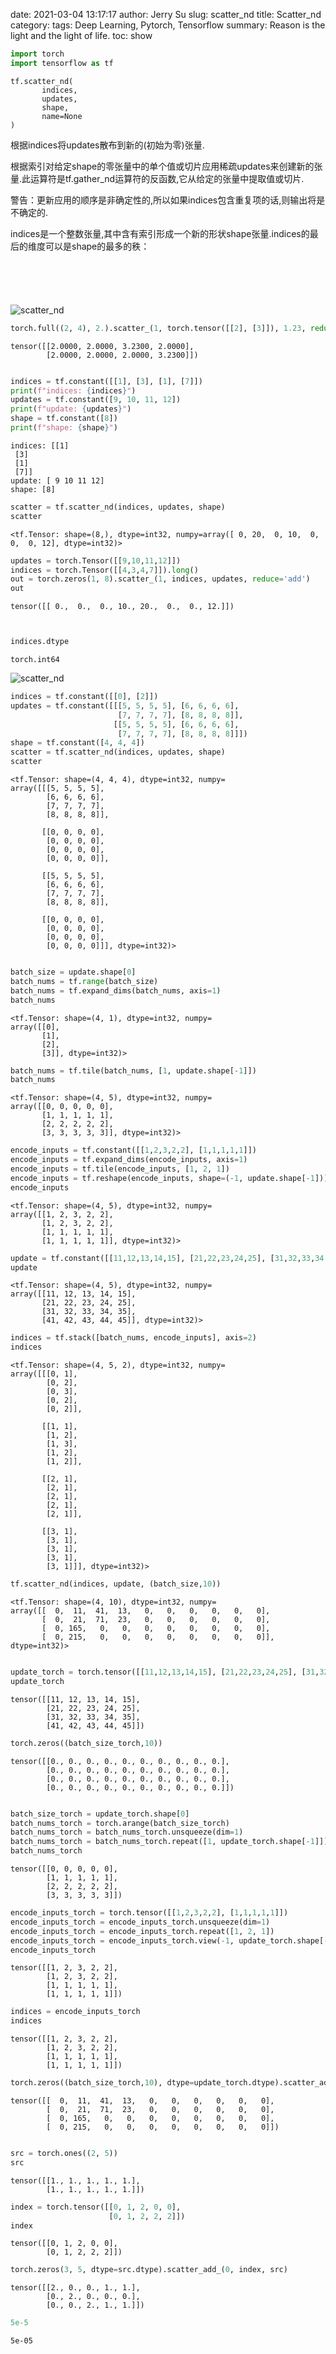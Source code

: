 date: 2021-03-04 13:17:17
author: Jerry Su
slug: scatter_nd
title: Scatter_nd
category: 
tags: Deep Learning, Pytorch, Tensorflow
summary: Reason is the light and the light of life.
toc: show


```python
import torch
import tensorflow as tf
```

```
tf.scatter_nd(
       indices,
       updates,
       shape,
       name=None
)
```

根据indices将updates散布到新的(初始为零)张量.

根据索引对给定shape的零张量中的单个值或切片应用稀疏updates来创建新的张量.此运算符是tf.gather_nd运算符的反函数,它从给定的张量中提取值或切片.

警告：更新应用的顺序是非确定性的,所以如果indices包含重复项的话,则输出将是不确定的.

indices是一个整数张量,其中含有索引形成一个新的形状shape张量.indices的最后的维度可以是shape的最多的秩：


```python

```


```python

```


```python

```


```python

```


```python

```

![scatter_nd](../../../images/Tensorflow/scatter_nd.png)


```python
torch.full((2, 4), 2.).scatter_(1, torch.tensor([[2], [3]]), 1.23, reduce='add')
```




    tensor([[2.0000, 2.0000, 3.2300, 2.0000],
            [2.0000, 2.0000, 2.0000, 3.2300]])




```python

```


```python
indices = tf.constant([[1], [3], [1], [7]])
print(f"indices: {indices}")
updates = tf.constant([9, 10, 11, 12])
print(f"update: {updates}")
shape = tf.constant([8])
print(f"shape: {shape}")
```

    indices: [[1]
     [3]
     [1]
     [7]]
    update: [ 9 10 11 12]
    shape: [8]



```python
scatter = tf.scatter_nd(indices, updates, shape)
scatter
```




    <tf.Tensor: shape=(8,), dtype=int32, numpy=array([ 0, 20,  0, 10,  0,  0,  0, 12], dtype=int32)>




```python
updates = torch.Tensor([[9,10,11,12]])
indices = torch.Tensor([[4,3,4,7]]).long()
out = torch.zeros(1, 8).scatter_(1, indices, updates, reduce='add')
out
```




    tensor([[ 0.,  0.,  0., 10., 20.,  0.,  0., 12.]])




```python

```


```python

```


```python
indices.dtype
```




    torch.int64



![scatter_nd](../../../images/Tensorflow/scatter_nd2.png)


```python
indices = tf.constant([[0], [2]])
updates = tf.constant([[[5, 5, 5, 5], [6, 6, 6, 6],
                        [7, 7, 7, 7], [8, 8, 8, 8]],
                       [[5, 5, 5, 5], [6, 6, 6, 6],
                        [7, 7, 7, 7], [8, 8, 8, 8]]])
shape = tf.constant([4, 4, 4])
scatter = tf.scatter_nd(indices, updates, shape)
scatter
```




    <tf.Tensor: shape=(4, 4, 4), dtype=int32, numpy=
    array([[[5, 5, 5, 5],
            [6, 6, 6, 6],
            [7, 7, 7, 7],
            [8, 8, 8, 8]],
    
           [[0, 0, 0, 0],
            [0, 0, 0, 0],
            [0, 0, 0, 0],
            [0, 0, 0, 0]],
    
           [[5, 5, 5, 5],
            [6, 6, 6, 6],
            [7, 7, 7, 7],
            [8, 8, 8, 8]],
    
           [[0, 0, 0, 0],
            [0, 0, 0, 0],
            [0, 0, 0, 0],
            [0, 0, 0, 0]]], dtype=int32)>




```python


```


```python
batch_size = update.shape[0]
batch_nums = tf.range(batch_size)
batch_nums = tf.expand_dims(batch_nums, axis=1)
batch_nums
```




    <tf.Tensor: shape=(4, 1), dtype=int32, numpy=
    array([[0],
           [1],
           [2],
           [3]], dtype=int32)>




```python
batch_nums = tf.tile(batch_nums, [1, update.shape[-1]])
batch_nums
```




    <tf.Tensor: shape=(4, 5), dtype=int32, numpy=
    array([[0, 0, 0, 0, 0],
           [1, 1, 1, 1, 1],
           [2, 2, 2, 2, 2],
           [3, 3, 3, 3, 3]], dtype=int32)>




```python
encode_inputs = tf.constant([[1,2,3,2,2], [1,1,1,1,1]])
encode_inputs = tf.expand_dims(encode_inputs, axis=1)
encode_inputs = tf.tile(encode_inputs, [1, 2, 1])
encode_inputs = tf.reshape(encode_inputs, shape=(-1, update.shape[-1]))
encode_inputs
```




    <tf.Tensor: shape=(4, 5), dtype=int32, numpy=
    array([[1, 2, 3, 2, 2],
           [1, 2, 3, 2, 2],
           [1, 1, 1, 1, 1],
           [1, 1, 1, 1, 1]], dtype=int32)>




```python
update = tf.constant([[11,12,13,14,15], [21,22,23,24,25], [31,32,33,34,35], [41,42,43,44,45]])
update
```




    <tf.Tensor: shape=(4, 5), dtype=int32, numpy=
    array([[11, 12, 13, 14, 15],
           [21, 22, 23, 24, 25],
           [31, 32, 33, 34, 35],
           [41, 42, 43, 44, 45]], dtype=int32)>




```python
indices = tf.stack([batch_nums, encode_inputs], axis=2)
indices
```




    <tf.Tensor: shape=(4, 5, 2), dtype=int32, numpy=
    array([[[0, 1],
            [0, 2],
            [0, 3],
            [0, 2],
            [0, 2]],
    
           [[1, 1],
            [1, 2],
            [1, 3],
            [1, 2],
            [1, 2]],
    
           [[2, 1],
            [2, 1],
            [2, 1],
            [2, 1],
            [2, 1]],
    
           [[3, 1],
            [3, 1],
            [3, 1],
            [3, 1],
            [3, 1]]], dtype=int32)>




```python
tf.scatter_nd(indices, update, (batch_size,10))
```




    <tf.Tensor: shape=(4, 10), dtype=int32, numpy=
    array([[  0,  11,  41,  13,   0,   0,   0,   0,   0,   0],
           [  0,  21,  71,  23,   0,   0,   0,   0,   0,   0],
           [  0, 165,   0,   0,   0,   0,   0,   0,   0,   0],
           [  0, 215,   0,   0,   0,   0,   0,   0,   0,   0]], dtype=int32)>




```python

```


```python
update_torch = torch.tensor([[11,12,13,14,15], [21,22,23,24,25], [31,32,33,34,35], [41,42,43,44,45]])
update_torch
```




    tensor([[11, 12, 13, 14, 15],
            [21, 22, 23, 24, 25],
            [31, 32, 33, 34, 35],
            [41, 42, 43, 44, 45]])




```python
torch.zeros((batch_size_torch,10))
```




    tensor([[0., 0., 0., 0., 0., 0., 0., 0., 0., 0.],
            [0., 0., 0., 0., 0., 0., 0., 0., 0., 0.],
            [0., 0., 0., 0., 0., 0., 0., 0., 0., 0.],
            [0., 0., 0., 0., 0., 0., 0., 0., 0., 0.]])




```python

batch_size_torch = update_torch.shape[0]
batch_nums_torch = torch.arange(batch_size_torch)
batch_nums_torch = batch_nums_torch.unsqueeze(dim=1)
batch_nums_torch = batch_nums_torch.repeat([1, update_torch.shape[-1]])
batch_nums_torch
```




    tensor([[0, 0, 0, 0, 0],
            [1, 1, 1, 1, 1],
            [2, 2, 2, 2, 2],
            [3, 3, 3, 3, 3]])




```python
encode_inputs_torch = torch.tensor([[1,2,3,2,2], [1,1,1,1,1]])
encode_inputs_torch = encode_inputs_torch.unsqueeze(dim=1)
encode_inputs_torch = encode_inputs_torch.repeat([1, 2, 1])
encode_inputs_torch = encode_inputs_torch.view(-1, update_torch.shape[-1])
encode_inputs_torch
```




    tensor([[1, 2, 3, 2, 2],
            [1, 2, 3, 2, 2],
            [1, 1, 1, 1, 1],
            [1, 1, 1, 1, 1]])




```python
indices = encode_inputs_torch
indices
```




    tensor([[1, 2, 3, 2, 2],
            [1, 2, 3, 2, 2],
            [1, 1, 1, 1, 1],
            [1, 1, 1, 1, 1]])




```python
torch.zeros((batch_size_torch,10), dtype=update_torch.dtype).scatter_add_(1, indices, update_torch)
```




    tensor([[  0,  11,  41,  13,   0,   0,   0,   0,   0,   0],
            [  0,  21,  71,  23,   0,   0,   0,   0,   0,   0],
            [  0, 165,   0,   0,   0,   0,   0,   0,   0,   0],
            [  0, 215,   0,   0,   0,   0,   0,   0,   0,   0]])




```python

```


```python
src = torch.ones((2, 5))
src
```




    tensor([[1., 1., 1., 1., 1.],
            [1., 1., 1., 1., 1.]])




```python
index = torch.tensor([[0, 1, 2, 0, 0],
                      [0, 1, 2, 2, 2]])
index
```




    tensor([[0, 1, 2, 0, 0],
            [0, 1, 2, 2, 2]])




```python
torch.zeros(3, 5, dtype=src.dtype).scatter_add_(0, index, src)
```




    tensor([[2., 0., 0., 1., 1.],
            [0., 2., 0., 0., 0.],
            [0., 0., 2., 1., 1.]])




```python
5e-5 
```




    5e-05




```python

```
